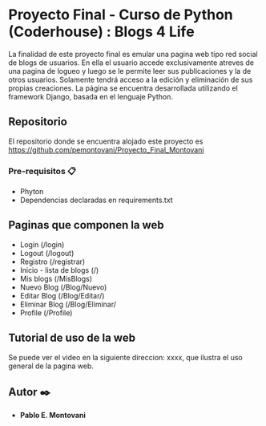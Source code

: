 # Proyecto Final - Curso de Python (Coderhouse) : Blogs 4 Life

La finalidad de este proyecto final es emular una pagina web tipo red social de blogs de usuarios. En ella el usuario accede exclusivamente atreves de una pagina de logueo y luego se le permite leer sus publicaciones y la de otros usuarios. Solamente tendrá acceso a la edición y eliminación de sus propias creaciones.
La página se encuentra desarrollada utilizando el framework Django, basada en el lenguaje Python.


## Repositorio 

El repositorio donde se encuentra alojado este proyecto es https://github.com/pemontovani/Proyecto_Final_Montovani


### Pre-requisitos 📋

* Phyton
* Dependencias declaradas en requirements.txt


## Paginas que componen la web

* Login (/login)
* Logout (/logout)
* Registro (/registrar)
* Inicio - lista de blogs (/)
* Mis blogs (/MisBlogs)
* Nuevo Blog (/Blog/Nuevo)
* Editar Blog (/Blog/Editar/<id>)
* Eliminar Blog (/Blog/Eliminar/<id>
* Profile (/Profile)

## Tutorial de uso de la web

Se puede ver el video en la siguiente direccion: xxxx, que ilustra el uso general de la pagina web.


## Autor ✒️

* **Pablo E. Montovani** 
